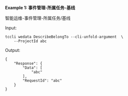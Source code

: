 **Example 1: 事件管理-所属任务-基线**

智能运维-事件管理-所属任务/基线

Input: 

```
tccli wedata DescribeBelongTo --cli-unfold-argument  \
    --ProjectId abc
```

Output: 
```
{
    "Response": {
        "Data": [
            "abc"
        ],
        "RequestId": "abc"
    }
}
```

